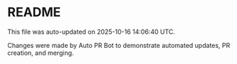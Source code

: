 # README

This file was auto-updated on 2025-10-16 14:06:40 UTC.

Changes were made by Auto PR Bot to demonstrate automated updates, PR creation, and merging.
